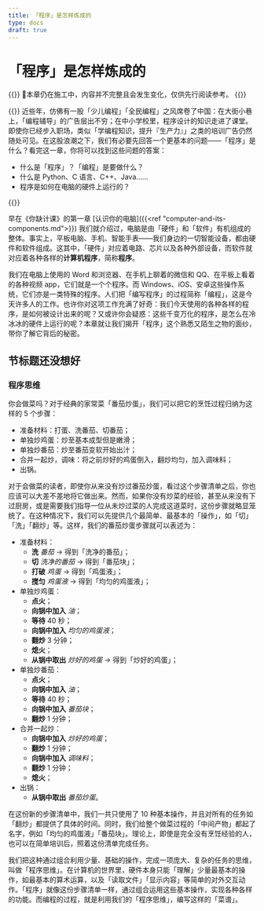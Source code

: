```yaml
---
title: 「程序」是怎样炼成的
type: docs
draft: true
---
```


# 「程序」是怎样炼成的

{{<hint error>}}
🚧本章仍在施工中，内容并不完整且会发生变化，仅供先行阅读参考。
{{</hint>}}

{{<hint info>}}
近些年，仿佛有一股「少儿编程」「全民编程」之风席卷了中国：在大街小巷上，「编程辅导」的广告层出不穷；在中小学校里，程序设计的知识走进了课堂。即使你已经步入职场，类似「学编程知识，提升『生产力』」之类的培训广告仍然随处可见。在这股浪潮之下，我们有必要先回答一个更基本的问题——「程序」是什么？看完这一章，你将可以找到这些问题的答案：

- 什么是「程序」？「编程」是要做什么？
- 什么是 Python、C 语言、C++、Java……
- 程序是如何在电脑的硬件上运行的？

{{</hint>}}

早在《你缺计课》的第一章 [认识你的电脑]({{<ref "computer-and-its-components.md">}}) 我们就介绍过，电脑是由「硬件」和「软件」有机组成的整体。事实上，平板电脑、手机、智能手表——我们身边的一切智能设备，都由硬件和软件组成。这其中，「硬件」对应着电路、芯片以及各种外部设备，而软件就对应着各种各样的**计算机程序**，简称**程序**。

我们在电脑上使用的 Word 和浏览器、在手机上聊着的微信和 QQ、在平板上看着的各种视频 app，它们就是一个个程序。而 Windows、iOS、安卓这些操作系统，它们亦是一类特殊的程序。人们把「编写程序」的过程简称「编程」，这是今天许多人的工作。也许你对这项工作充满了好奇：我们今天使用的各种各样的程序，是如何被设计出来的呢？又或许你会疑惑：这些千变万化的程序，是怎么在冷冰冰的硬件上运行的呢？本章就让我们揭开「程序」这个熟悉又陌生之物的面纱，带你了解它背后的秘密。

## 节标题还没想好

### 程序思维

你会做菜吗？对于经典的家常菜「番茄炒蛋」，我们可以把它的烹饪过程归纳为这样的 5 个步骤：

- 准备材料：打蛋、洗番茄、切番茄；
- 单独炒鸡蛋：炒至基本成型但是嫩滑；
- 单独炒番茄：炒至番茄变软开始出汁；
- 合并一起炒，调味：将之前炒好的鸡蛋倒入，翻炒均匀，加入调味料；
- 出锅。

对于会做菜的读者，即使你从来没有炒过番茄炒蛋，看过这个步骤清单之后，你也应该可以大差不差地将它做出来。然而，如果你没有炒菜的经验，甚至从来没有下过厨房，或是需要我们指导一位从未炒过菜的人完成这道菜时，这份步骤就略显笼统了。在这种情况下，我们可以先提供几个最简单、最基本的「操作」，如「切」「洗」「翻炒」等。这样，我们的番茄炒蛋步骤就可以表述为：

- 准备材料：
  - **洗** *番茄* → 得到「洗净的番茄」；
  - **切** *洗净的番茄* → 得到「番茄块」；
  - **打破** *鸡蛋* → 得到「鸡蛋液」；
  - **搅匀** *鸡蛋液* → 得到「均匀的鸡蛋液」；
- 单独炒鸡蛋：
  - **点火**；
  - **向锅中加入** *油*；
  - **等待** 40 秒；
  - **向锅中加入** *均匀的鸡蛋液*；
  - **翻炒** 3 分钟；
  - **熄火**；
  - **从锅中取出** *炒好的鸡蛋* → 得到「炒好的鸡蛋」；
- 单独炒番茄：
  - **点火**；
  - **向锅中加入** *油*；
  - **等待** 40 秒；
  - **向锅中加入** *番茄块*；
  - **翻炒** 1 分钟；
- 合并一起炒：
  - **向锅中加入** *炒好的鸡蛋*；
  - **翻炒** 1 分钟；
  - **向锅中加入** *调味料*；
  - **翻炒** 1 分钟；
  - **熄火**；
- 出锅：
  - **从锅中取出** *番茄炒蛋*。

在这份新的步骤清单中，我们一共只使用了 10 种基本操作，并且对所有的任务如「翻炒」都提供了具体的时间。同时，我们给整个做菜过程的「中间产物」都起了名字，例如「均匀的鸡蛋液」「番茄块」。理论上，即使是完全没有烹饪经验的人，也可以在简单培训后，照着这份清单完成任务。

我们把这种通过组合利用少量、基础的操作，完成一项庞大、复杂的任务的思维，叫做「程序思维」。在计算机的世界里，硬件本身只能「理解」少量最基本的操作，如最基本的算术运算，以及「读取文件」「显示内容」等简单的对外交互动作。「程序」就像这份步骤清单一样，通过组合运用这些基本操作，实现各种各样的功能。而编程的过程，就是利用我们的「程序思维」，编写这样的「菜谱」。
